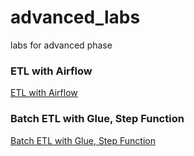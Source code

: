 # advanced_labs
labs for advanced phase 

### ETL with Airflow
[ETL with Airflow](https://github.com/jeffery-ot/advanced_labs/tree/music_streaming_pipeline)


### Batch ETL with Glue, Step Function
[Batch ETL with Glue, Step Function](https://github.com/jeffery-ot/advanced_labs/tree/rental_marketplace_analytics)

